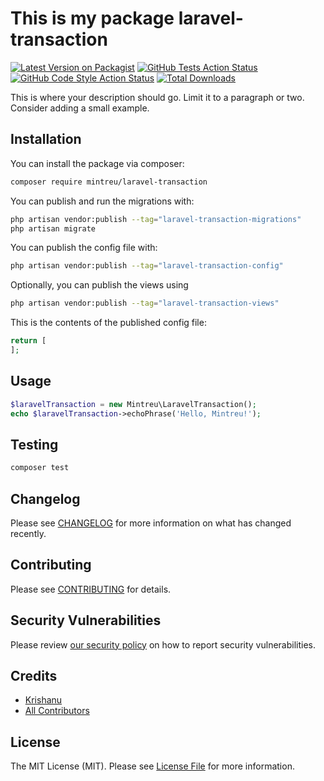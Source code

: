 # This is my package laravel-transaction

[![Latest Version on Packagist](https://img.shields.io/packagist/v/mintreu/laravel-transaction.svg?style=flat-square)](https://packagist.org/packages/mintreu/laravel-transaction)
[![GitHub Tests Action Status](https://img.shields.io/github/actions/workflow/status/mintreu/laravel-transaction/run-tests.yml?branch=main&label=tests&style=flat-square)](https://github.com/mintreu/laravel-transaction/actions?query=workflow%3Arun-tests+branch%3Amain)
[![GitHub Code Style Action Status](https://img.shields.io/github/actions/workflow/status/mintreu/laravel-transaction/fix-php-code-style-issues.yml?branch=main&label=code%20style&style=flat-square)](https://github.com/mintreu/laravel-transaction/actions?query=workflow%3A"Fix+PHP+code+styling"+branch%3Amain)
[![Total Downloads](https://img.shields.io/packagist/dt/mintreu/laravel-transaction.svg?style=flat-square)](https://packagist.org/packages/mintreu/laravel-transaction)



This is where your description should go. Limit it to a paragraph or two. Consider adding a small example.

## Installation

You can install the package via composer:

```bash
composer require mintreu/laravel-transaction
```

You can publish and run the migrations with:

```bash
php artisan vendor:publish --tag="laravel-transaction-migrations"
php artisan migrate
```

You can publish the config file with:

```bash
php artisan vendor:publish --tag="laravel-transaction-config"
```

Optionally, you can publish the views using

```bash
php artisan vendor:publish --tag="laravel-transaction-views"
```

This is the contents of the published config file:

```php
return [
];
```

## Usage

```php
$laravelTransaction = new Mintreu\LaravelTransaction();
echo $laravelTransaction->echoPhrase('Hello, Mintreu!');
```

## Testing

```bash
composer test
```

## Changelog

Please see [CHANGELOG](CHANGELOG.md) for more information on what has changed recently.

## Contributing

Please see [CONTRIBUTING](.github/CONTRIBUTING.md) for details.

## Security Vulnerabilities

Please review [our security policy](../../security/policy) on how to report security vulnerabilities.

## Credits

- [Krishanu](https://github.com/mintreu)
- [All Contributors](../../contributors)

## License

The MIT License (MIT). Please see [License File](LICENSE.md) for more information.
